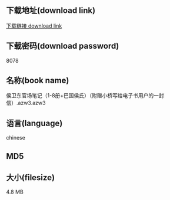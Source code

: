 ## 下载地址(download link)
[下载链接 download link](https://voluble-croquembouche-d321dc.netlify.app/?s=%E4%BE%AF%E5%8D%AB%E4%B8%9C%E5%AE%98%E5%9C%BA%E7%AC%94%E8%AE%B0%EF%BC%881-8%E5%86%8C%2B%E5%B7%B4%E5%9B%BD%E4%BE%AF%E6%B0%8F%EF%BC%89%EF%BC%88%E9%99%84%E8%B5%A0%E5%B0%8F%E6%A1%A5%E5%86%99%E7%BB%99%E7%94%B5%E5%AD%90%E4%B9%A6%E7%94%A8%E6%88%B7%E7%9A%84%E4%B8%80%E5%B0%81%E4%BF%A1%EF%BC%89.azw3)

## 下载密码(download password)
8078

## 名称(book name)
侯卫东官场笔记（1-8册+巴国侯氏）（附赠小桥写给电子书用户的一封信）.azw3.azw3

## 语言(language)
chinese

## MD5


## 大小(filesize)
4.8 MB
